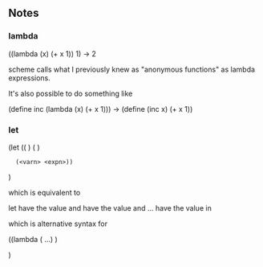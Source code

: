 ## Notes

### lambda

((lambda (x) (+ x 1)) 1) -> 2

scheme calls what I previously knew as "anonymous functions" as lambda expressions.

It's also possible to do something like

(define inc (lambda (x) (+ x 1))) -> (define (inc x) (+ x 1))

### let

(let ((<var1> <exp1>)
      (<var2> <exp2>)
      
      (<varn> <expn>))
   <body>)

which is equivalent to


let	<var1> have the value <exp1> and
<var2> have the value <exp2> and
...
<varn> have the value <expn>
in	<body>

which is alternative syntax for

((lambda (<var1> ...<varn>)
    <body>)
 <exp1>
 
 <expn>)